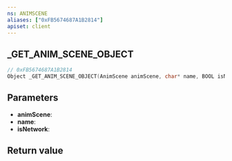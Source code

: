 ```yaml
---
ns: ANIMSCENE
aliases: ["0xFB5674687A1B2814"]
apiset: client
---
```

## _GET_ANIM_SCENE_OBJECT

```c
// 0xFB5674687A1B2814
Object _GET_ANIM_SCENE_OBJECT(AnimScene animScene, char* name, BOOL isNetwork);
```


## Parameters
* **animScene**:
* **name**:
* **isNetwork**:

## Return value